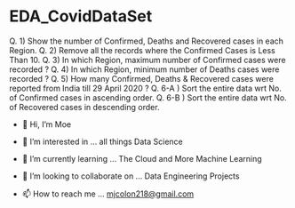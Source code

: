 # EDA_CovidDataSet

Q. 1) Show the number of Confirmed, Deaths and Recovered cases in each Region.
Q. 2) Remove all the records where the Confirmed Cases is Less Than 10.
Q. 3) In which Region, maximum number of Confirmed cases were recorded ?
Q. 4) In which Region, minimum number of Deaths cases were recorded ?
Q. 5) How many Confirmed, Deaths & Recovered cases were reported from India till 29 April 2020 ?
Q. 6-A ) Sort the entire data wrt No. of Confirmed cases in ascending order.
Q. 6-B ) Sort the entire data wrt No. of Recovered cases in descending order.

- 👋 Hi, I’m Moe

- 👀 I’m interested in ... all things Data Science

- 🌱 I’m currently learning ... The Cloud and More Machine Learning 

- 💞 I’m looking to collaborate on ... Data Engineering Projects

- 📫 How to reach me ... mjcolon218@gmail.com
